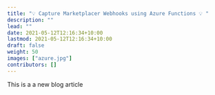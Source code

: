```yaml
---
title: "💡 Capture Marketplacer Webhooks using Azure Functions 💡 "
description: ""
lead: ""
date: 2021-05-12T12:16:34+10:00
lastmod: 2021-05-12T12:16:34+10:00
draft: false
weight: 50
images: ["azure.jpg"]
contributors: []
---
```


This is a a new blog article
